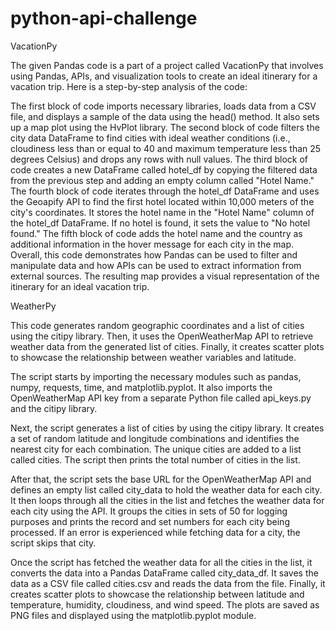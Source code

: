 # python-api-challenge


VacationPy

The given Pandas code is a part of a project called VacationPy that involves using Pandas, APIs, and visualization tools to create an ideal itinerary for a vacation trip. Here is a step-by-step analysis of the code:

The first block of code imports necessary libraries, loads data from a CSV file, and displays a sample of the data using the head() method. It also sets up a map plot using the HvPlot library.
The second block of code filters the city data DataFrame to find cities with ideal weather conditions (i.e., cloudiness less than or equal to 40 and maximum temperature less than 25 degrees Celsius) and drops any rows with null values.
The third block of code creates a new DataFrame called hotel_df by copying the filtered data from the previous step and adding an empty column called "Hotel Name."
The fourth block of code iterates through the hotel_df DataFrame and uses the Geoapify API to find the first hotel located within 10,000 meters of the city's coordinates. It stores the hotel name in the "Hotel Name" column of the hotel_df DataFrame. If no hotel is found, it sets the value to "No hotel found."
The fifth block of code adds the hotel name and the country as additional information in the hover message for each city in the map.
Overall, this code demonstrates how Pandas can be used to filter and manipulate data and how APIs can be used to extract information from external sources. The resulting map provides a visual representation of the itinerary for an ideal vacation trip.


WeatherPy


This code generates random geographic coordinates and a list of cities using the citipy library. Then, it uses the OpenWeatherMap API to retrieve weather data from the generated list of cities. Finally, it creates scatter plots to showcase the relationship between weather variables and latitude.

The script starts by importing the necessary modules such as pandas, numpy, requests, time, and matplotlib.pyplot. It also imports the OpenWeatherMap API key from a separate Python file called api_keys.py and the citipy library.

Next, the script generates a list of cities by using the citipy library. It creates a set of random latitude and longitude combinations and identifies the nearest city for each combination. The unique cities are added to a list called cities. The script then prints the total number of cities in the list.

After that, the script sets the base URL for the OpenWeatherMap API and defines an empty list called city_data to hold the weather data for each city. It then loops through all the cities in the list and fetches the weather data for each city using the API. It groups the cities in sets of 50 for logging purposes and prints the record and set numbers for each city being processed. If an error is experienced while fetching data for a city, the script skips that city.

Once the script has fetched the weather data for all the cities in the list, it converts the data into a Pandas DataFrame called city_data_df. It saves the data as a CSV file called cities.csv and reads the data from the file. Finally, it creates scatter plots to showcase the relationship between latitude and temperature, humidity, cloudiness, and wind speed. The plots are saved as PNG files and displayed using the matplotlib.pyplot module.
